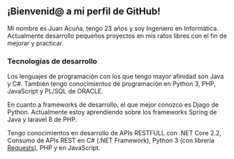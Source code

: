 ## ¡Bienvenid@ a mi perfil de GitHub!

Mi nombre es Juan Acuña, tengo 23 años y soy Ingeniero en Informática.
Actualmente desarrollo pequeños proyectos en mis ratos libres con el fin de mejorar y practicar.

### Tecnologías de desarrollo

Los lenguajes de programación con los que tengo mayor afinidad son Java y C#. También tengo conocimientos de programación en Python 3, PHP, JavaScript y PL/SQL de ORACLE.

En cuanto a frameworks de desarrollo, el que mejor conozco es Djago de Python. Actualmente estoy aprendiendo sobre los frameworks Spring de Java y laravel 8 de PHP.

Tengo conocimientos en desarrollo de APIs RESTFULL con .NET Core 2.2, Consumo de APIs REST en C# (.NET Framework), Python 3 (con librería [Requests](https://requests.readthedocs.io/en/master/)), PHP y en JavaScript.


<!--
**Juan-Acuna/Juan-Acuna** is a ✨ _special_ ✨ repository because its `README.md` (this file) appears on your GitHub profile.

Here are some ideas to get you started:

- 🔭 I’m currently working on ...
- 🌱 I’m currently learning ...
- 👯 I’m looking to collaborate on ...
- 🤔 I’m looking for help with ...
- 💬 Ask me about ...
- 📫 How to reach me: ...
- 😄 Pronouns: ...
- ⚡ Fun fact: ...
-->
